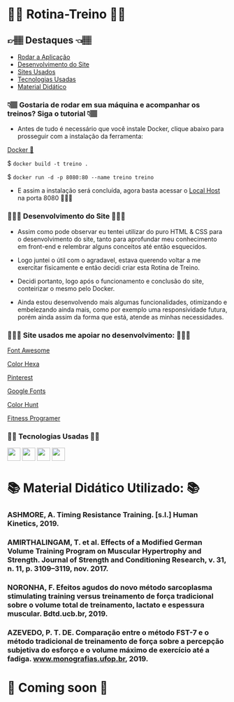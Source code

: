 # 💪🏽 Rotina-Treino ✌🏽

## 👉🏽 Destaques 👈🏽
- [Rodar a Aplicação](#👇🏽-gostaria-de-rodar-em-sua-máquina-e-acompanhar-os-treinos-siga-o-tutorial-👇🏽)
- [Desenvolvimento do Site](#👨🏽‍💻-desenvolvimento-do-site-👨🏽‍💻)
- [Sites Usados](#👨🏽‍💻-site-usados-me-apoiar-no-desenvolvimento-👨🏽‍💻)
- [Tecnologias Usadas](#🧑‍🚀-tecnologias-usadas-🧑‍🚀)
- [Material Didático](#📚-material-didático-utilizado-📚)

### 👇🏽 Gostaria de rodar em sua máquina e acompanhar os treinos? Siga o tutorial 👇🏽

- Antes de tudo é necessário que você instale Docker, clique abaixo para prosseguir com a instalação da ferramenta: 

<a href="https://docs.docker.com/engine/install/">Docker 🐳</a>

$ ```docker build -t treino .```

$ ```docker run -d -p 8080:80 --name treino treino```

- E assim a instalação será concluída, agora basta acessar o <a href="http://localhost:8080">Local Host</a> na porta 8080  🏋🏻‍♂️

### 👨🏽‍💻 Desenvolvimento do Site 👨🏽‍💻

- Assim como pode observar eu tentei utilizar do puro HTML & CSS para o desenvolvimento do site, tanto para aprofundar meu conhecimento em front-end e relembrar alguns conceitos até então esquecidos.
  
- Logo juntei o útil com o agradavel, estava querendo voltar a me exercitar fisicamente e então decidi criar esta Rotina de Treino.
  
- Decidi portanto, logo após o funcionamento e conclusão do site, conteirizar o mesmo pelo Docker.

- Ainda estou desenvolvendo mais algumas funcionalidades, otimizando e embelezando ainda mais, como por exemplo uma responsividade futura, porém ainda assim da forma que está, atende as minhas necessidades.

### 👨🏽‍💻 Site usados me apoiar no desenvolvimento: 👨🏽‍💻

<a href="https://fontawesome.com">Font Awesome</a>

<a href="https://www.colorhexa.com">Color Hexa</a>

<a href="https://br.pinterest.com">Pinterest</a>

<a href="https://fonts.google.com">Google Fonts</a>

<a href="https://colorhunt.co">Color Hunt</a>

<a href="https://fitnessprogramer.com">Fitness Programer</a>

### 🧑‍🚀 Tecnologias Usadas 🧑‍🚀

<img height="30em" src="https://img.shields.io/badge/Docker-1DA1F2?style=for-the-badge&logo=docker&logoColor=white"/>
<img height="30em" src="https://img.shields.io/badge/CSS-239120?&style=for-the-badge&logo=css3&logoColor=white"/>
<img height="30em" src="https://img.shields.io/badge/JavaScript-F7DF1E?style=for-the-badge&logo=javascript&logoColor=black"/>
<img height="30em" src="https://img.shields.io/badge/HTML5-E34F26?style=for-the-badge&logo=html5&logoColor=white"/>

# 📚 Material Didático Utilizado: 📚

### ASHMORE, A. Timing Resistance Training. [s.l.] Human Kinetics, 2019.

### AMIRTHALINGAM, T. et al. Effects of a Modified German Volume Training Program on Muscular Hypertrophy and Strength. Journal of Strength and Conditioning Research, v. 31, n. 11, p. 3109–3119, nov. 2017.

### NORONHA, F. Efeitos agudos do novo método sarcoplasma stimulating training versus treinamento de força tradicional sobre o volume total de treinamento, lactato e espessura muscular. Bdtd.ucb.br, 2019.

### AZEVEDO, P. T. DE. Comparação entre o método FST-7 e o método tradicional de treinamento de força sobre a percepção subjetiva do esforço e o volume máximo de exercício até a fadiga. www.monografias.ufop.br, 2019.

# 👷 Coming soon 👷

‌

‌

‌

